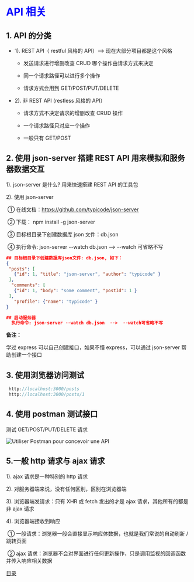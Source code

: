# <font color="blue">**API 相关**</font>

## 1. API 的分类

- 1). REST API（ restful 风格的 API）--> 现在大部分项目都是这个风格

  - 发送请求进行增删改查 CRUD 哪个操作由请求方式来决定

  - 同一个请求路径可以进行多个操作

  - 请求方式会用到 GET/POST/PUT/DELETE

- 2). 非 REST API (restless 风格的 API）

  - 请求方式不决定请求的增删改查 CRUD 操作

  - 一个请求路径只对应一个操作

  - 一般只有 GET/POST

## 2. 使用 json-server 搭建 REST API 用来模拟和服务器数据交互

1). json-server 是什么? 用来快速搭建 REST API 的工具包

2). 使用 json-server

​ ① 在线文档：https://github.com/typicode/json-server

​ ② 下载： npm install -g json-server

​ ③ 目标根目录下创建数据库 json 文件：db.json

​ ④ 执行命令: json-server --watch db.json --> --watch 可省略不写

```json
## 目标根目录下创建数据库json文件: db.json, 如下：
{
 "posts": [
   {"id": 1, "title": "json-server", "author": "typicode" }
 ],
  "comments": [
   {"id": 1, "body": "some comment", "postId": 1 }
 ],
   "profile": {"name": "typicode" }
}

## 启动服务器
  执行命令: json-server --watch db.json  -->  --watch可省略不写
```

**备注：**

学过 express 可以自己创建接口，如果不懂 express，可以通过 json-server 帮助创建一个接口

## 3. 使用浏览器访问测试

```js
 http://localhost:3000/posts
 http://localhost:3000/posts/1
```

## 4. 使用 postman 测试接口

测试 GET/POST/PUT/DELETE 请求

![Utiliser Postman pour concevoir une API](https://cdn.sanity.io/images/kjg6yd05/production/f2c5a50f886bf471c6f5261121c9e2ac6647e68a-800x565.jpg?w=3840&fit=clip)

## 5.一般 http 请求与 ajax 请求

1). ajax 请求是一种特别的 http 请求

2). 对服务器端来说，没有任何区别，区别在浏览器端

3). 浏览器端发请求：只有 XHR 或 fetch 发出的才是 ajax 请求，其他所有的都是非 ajax 请求

4). 浏览器端接收到响应

​ ① 一般请求：浏览器一般会直接显示响应体数据，也就是我们常说的自动刷新 / 跳转页面

​ ② ajax 请求：浏览器不会对界面进行任何更新操作，只是调用监视的回调函数并传入响应相关数据

[目录](README)
